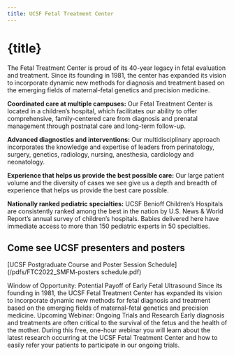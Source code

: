 ```yaml
---
title: UCSF Fetal Treatment Center
---
```


# {title}

The Fetal Treatment Center is proud of its 40-year legacy in fetal evaluation and treatment. Since its founding in 1981, the center has expanded its vision to incorporate dynamic new methods for diagnosis and treatment based on the emerging fields of maternal-fetal genetics and precision medicine.

**Coordinated care at multiple campuses:** Our Fetal Treatment Center is located in a children’s hospital, which facilitates our ability to offer comprehensive, family-centered care from diagnosis and prenatal management through postnatal care and long-term follow-up.

**Advanced diagnostics and interventions:** Our multidisciplinary approach incorporates the knowledge and expertise of leaders from perinatology, surgery, genetics, radiology, nursing, anesthesia, cardiology and neonatology.

**Experience that helps us provide the best possible care:** Our large patient volume and the diversity of cases we see give us a depth and breadth of experience that helps us provide the best care possible.

**Nationally ranked pediatric specialties:** UCSF Benioff Children’s Hospitals are consistently ranked among the best in the nation by U.S. News & World Report’s annual survey of children’s hospitals. Babies delivered here have immediate access to more than 150 pediatric experts in 50 specialties.

## Come see UCSF presenters and posters

[UCSF Postgraduate Course and Poster Session Schedule](/pdfs/FTC2022_SMFM-posters schedule.pdf)

<PromoCard Section={EarlyUltrasound} on:promoCardClick imgSrc="/images/anita-and-patient-ultrasound.jpg">
    <span slot="title">Window of Opportunity: Potential Payoff of Early Fetal Ultrasound</span>
    <span slot="description">Since its founding in 1981, the UCSF Fetal Treatment Center has expanded its vision to incorporate dynamic new methods for fetal diagnosis and treatment based on the emerging fields of maternal-fetal genetics and precision medicine.</span>
</PromoCard>
<PromoCard Section={TrailsAndResearchWebinar} on:promoCardClick imgSrc="/images/ultrasound.png">
    <span slot="title">Upcoming Webinar: Ongoing Trials and Research</span>
    <span slot="description">Early diagnosis and treatments are often critical to the survival of the fetus and the health of the mother. During this free, one-hour webinar you will learn about the latest research occurring at the UCSF Fetal Treatment Center and how to easily refer your patients to participate in our ongoing trials.</span>
</PromoCard>

<script>
    import SectionLink from "../components/SectionLink.svelte"
    import PromoCard from "../components/PromoCard.svelte"
    import EarlyUltrasound from "../content/EarlyUltrasound.md"
    import TrailsAndResearchWebinar from "../content/TrialsAndResearchWebinar.md"
</script>